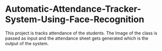 # Automatic-Attendance-Tracker-System-Using-Face-Recognition
This project is tracks attendance of the students.
The Image of the class is passed as input and the attendance sheet gets generated which is the output of the system.
